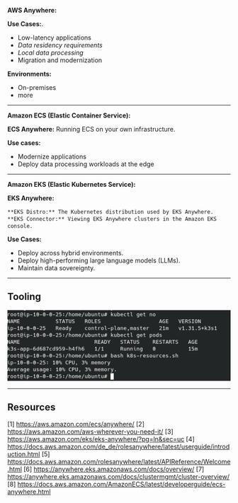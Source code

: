 
**AWS Anywhere:** 

**Use Cases:**.
- Low-latency applications
- _Data residency requirements_
- _Local data processing_
- Migration and modernization

**Environments:**
- On-premises
- more

---
**Amazon ECS (Elastic Container Service):**

**ECS Anywhere:** Running ECS on your own infrastructure.

**Use cases:**
 - Modernize applications
 - Deploy data processing workloads at the edge
 
---
**Amazon EKS (Elastic Kubernetes Service):**

**EKS Anywhere:** 
    
    **EKS Distro:** The Kubernetes distribution used by EKS Anywhere.
    **EKS Connector:** Viewing EKS Anywhere clusters in the Amazon EKS console.

**Use Cases:**
  - Deploy across hybrid environments.
  - Deploy high-performing large language models (LLMs).
  - Maintain data sovereignty.

---

## Tooling

![result](image.png)

---

## Resources

[1] https://aws.amazon.com/ecs/anywhere/
[2] https://aws.amazon.com/aws-wherever-you-need-it/
[3] https://aws.amazon.com/eks/eks-anywhere/?pg=ln&sec=uc
[4] https://docs.aws.amazon.com/de_de/rolesanywhere/latest/userguide/introduction.html
[5] https://docs.aws.amazon.com/rolesanywhere/latest/APIReference/Welcome.html
[6] https://anywhere.eks.amazonaws.com/docs/overview/
[7] https://anywhere.eks.amazonaws.com/docs/clustermgmt/cluster-overview/
[8] https://docs.aws.amazon.com/AmazonECS/latest/developerguide/ecs-anywhere.html